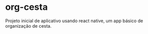 # org-cesta
Projeto inicial de aplicativo usando react native, um app básico de organização de cesta.
